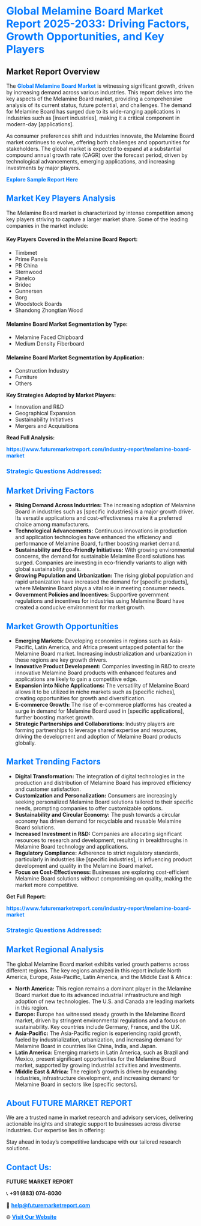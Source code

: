 <h1 style="color: #007BFF;">Global Melamine Board Market Report 2025-2033: Driving Factors, Growth Opportunities, and Key Players</h1>

<section id="overview">
<h2>Market Report Overview</h2>
<p>The <a href="https://www.futuremarketreport.com/industry-report/melamine-board-market" style="color: #007BFF; text-decoration: none;"><strong>Global Melamine Board Market</strong></a> is witnessing significant growth, driven by increasing demand across various industries. This report delves into the key aspects of the Melamine Board market, providing a comprehensive analysis of its current status, future potential, and challenges. The demand for Melamine Board has surged due to its wide-ranging applications in industries such as [insert industries], making it a critical component in modern-day [applications].</p>
<p>As consumer preferences shift and industries innovate, the Melamine Board market continues to evolve, offering both challenges and opportunities for stakeholders. The global market is expected to expand at a substantial compound annual growth rate (CAGR) over the forecast period, driven by technological advancements, emerging applications, and increasing investments by major players.</p>
</section>

<section id="overview">
<p><a href="https://www.futuremarketreport.com/request-sample/reportId=88769" style="color: #007BFF; text-decoration: none;"><strong>Explore Sample Report Here</strong></a></p>
</section>

<section id="key-players">
<h2 style="color: #007BFF;">Market Key Players Analysis</h2>
<p>The Melamine Board market is characterized by intense competition among key players striving to capture a larger market share. Some of the leading companies in the market include:</p>
<h4>Key Players Covered in the Melamine Board Report:</h4>
<ul><li>Timbmet</li><li>Prime Panels</li><li>PB China</li><li>Sternwood</li><li>Panelco</li><li>Bridec</li><li>Gunnersen</li><li>Borg</li><li>Woodstock Boards</li><li>Shandong Zhongtian Wood</li></ul>
<h4>Melamine Board Market Segmentation by Type:</h4>
<ul><li>Melamine Faced Chipboard</li><li>Medium Density Fiberboard</li></ul>

<h4>Melamine Board Market Segmentation by Application:</h4>
<ul><li>Construction Industry</li><li>Furniture</li><li>Others</li></ul>
<p><strong>Key Strategies Adopted by Market Players:</strong></p>
<ul>
<li>Innovation and R&D</li>
<li>Geographical Expansion</li>
<li>Sustainability Initiatives</li>
<li>Mergers and Acquisitions</li>
</ul>
</section>

<section>
<p><strong>Read Full Analysis: </strong></p><a href="https://www.futuremarketreport.com/industry-report/melamine-board-market" style="color: #007BFF; text-decoration: none;"><strong>https://www.futuremarketreport.com/industry-report/melamine-board-market</strong></a>
<h3 style="color: #007BFF;">Strategic Questions Addressed:</h3>
</section>

<section id="driving-factors">
<h2 style="color: #007BFF;">Market Driving Factors</h2>
<ul>
<li><strong>Rising Demand Across Industries:</strong> The increasing adoption of Melamine Board in industries such as [specific industries] is a major growth driver. Its versatile applications and cost-effectiveness make it a preferred choice among manufacturers.</li>
<li><strong>Technological Advancements:</strong> Continuous innovations in production and application technologies have enhanced the efficiency and performance of Melamine Board, further boosting market demand.</li>
<li><strong>Sustainability and Eco-Friendly Initiatives:</strong> With growing environmental concerns, the demand for sustainable Melamine Board solutions has surged. Companies are investing in eco-friendly variants to align with global sustainability goals.</li>
<li><strong>Growing Population and Urbanization:</strong> The rising global population and rapid urbanization have increased the demand for [specific products], where Melamine Board plays a vital role in meeting consumer needs.</li>
<li><strong>Government Policies and Incentives:</strong> Supportive government regulations and incentives for industries using Melamine Board have created a conducive environment for market growth.</li>
</ul>
</section>

<section id="growth-opportunities">
<h2 style="color: #007BFF;">Market Growth Opportunities</h2>
<ul>
<li><strong>Emerging Markets:</strong> Developing economies in regions such as Asia-Pacific, Latin America, and Africa present untapped potential for the Melamine Board market. Increasing industrialization and urbanization in these regions are key growth drivers.</li>
<li><strong>Innovative Product Development:</strong> Companies investing in R&D to create innovative Melamine Board products with enhanced features and applications are likely to gain a competitive edge.</li>
<li><strong>Expansion into Niche Applications:</strong> The versatility of Melamine Board allows it to be utilized in niche markets such as [specific niches], creating opportunities for growth and diversification.</li>
<li><strong>E-commerce Growth:</strong> The rise of e-commerce platforms has created a surge in demand for Melamine Board used in [specific applications], further boosting market growth.</li>
<li><strong>Strategic Partnerships and Collaborations:</strong> Industry players are forming partnerships to leverage shared expertise and resources, driving the development and adoption of Melamine Board products globally.</li>
</ul>
</section>

<section id="trending-factors">
<h2 style="color: #007BFF;">Market Trending Factors</h2>
<ul>
<li><strong>Digital Transformation:</strong> The integration of digital technologies in the production and distribution of Melamine Board has improved efficiency and customer satisfaction.</li>
<li><strong>Customization and Personalization:</strong> Consumers are increasingly seeking personalized Melamine Board solutions tailored to their specific needs, prompting companies to offer customizable options.</li>
<li><strong>Sustainability and Circular Economy:</strong> The push towards a circular economy has driven demand for recyclable and reusable Melamine Board solutions.</li>
<li><strong>Increased Investment in R&D:</strong> Companies are allocating significant resources to research and development, resulting in breakthroughs in Melamine Board technology and applications.</li>
<li><strong>Regulatory Compliance:</strong> Adherence to strict regulatory standards, particularly in industries like [specific industries], is influencing product development and quality in the Melamine Board market.</li>
<li><strong>Focus on Cost-Effectiveness:</strong> Businesses are exploring cost-efficient Melamine Board solutions without compromising on quality, making the market more competitive.</li>
</ul>
</section>

<section>
<p><strong>Get Full Report: </strong></p><a href="https://www.futuremarketreport.com/industry-report/melamine-board-market" style="color: #007BFF; text-decoration: none;"><strong>https://www.futuremarketreport.com/industry-report/melamine-board-market</strong></a>
<h3 style="color: #007BFF;">Strategic Questions Addressed:</h3>
</section>


<section id="regional-analysis">
<h2 style="color: #007BFF;">Market Regional Analysis</h2>
<p>The global Melamine Board market exhibits varied growth patterns across different regions. The key regions analyzed in this report include North America, Europe, Asia-Pacific, Latin America, and the Middle East & Africa:</p>
<ul>
<li><strong>North America:</strong> This region remains a dominant player in the Melamine Board market due to its advanced industrial infrastructure and high adoption of new technologies. The U.S. and Canada are leading markets in this region.</li>
<li><strong>Europe:</strong> Europe has witnessed steady growth in the Melamine Board market, driven by stringent environmental regulations and a focus on sustainability. Key countries include Germany, France, and the U.K.</li>
<li><strong>Asia-Pacific:</strong> The Asia-Pacific region is experiencing rapid growth, fueled by industrialization, urbanization, and increasing demand for Melamine Board in countries like China, India, and Japan.</li>
<li><strong>Latin America:</strong> Emerging markets in Latin America, such as Brazil and Mexico, present significant opportunities for the Melamine Board market, supported by growing industrial activities and investments.</li>
<li><strong>Middle East & Africa:</strong> The region’s growth is driven by expanding industries, infrastructure development, and increasing demand for Melamine Board in sectors like [specific sectors].</li>
</ul>
</section>

<footer>
<h2 style="color: #007BFF;">About FUTURE MARKET REPORT</h2>
<p>We are a trusted name in market research and advisory services, delivering actionable insights and strategic support to businesses across diverse industries. Our expertise lies in offering:</p>

<p>Stay ahead in today’s competitive landscape with our tailored research solutions.</p>

<h2 style="color: #007BFF;">Contact Us:</h2>
<p><strong>FUTURE MARKET REPORT</strong></p>
<p>📞 <strong>+91 (883) 074-8030</strong></p>
<p>📧 <strong><a href="mailto:help@futuremarketreport.com" style="color: #007BFF;">help@futuremarketreport.com</a></strong></p>
<p>🌐 <strong><a href="https://www.futuremarketreport.com/" style="color: #007BFF;">Visit Our Website</a></strong></p>
</footer>